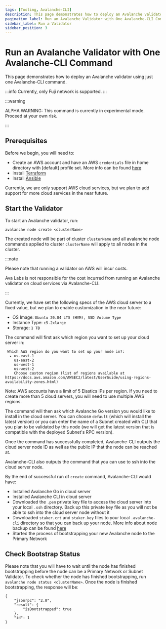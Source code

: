 ```yaml
---
tags: [Tooling, Avalanche-CLI]
description: This page demonstrates how to deploy an Avalanche validator using just one Avalanche-CLI command.
pagination_label: Run an Avalanche Validator with One Avalanche-CLI Command
sidebar_label: Run a Validator 
sidebar_position: 3
---
```


# Run an Avalanche Validator with One Avalanche-CLI Command 

This page demonstrates how to deploy an Avalanche validator using just one Avalanche-CLI 
command.

:::info
Currently, only Fuji network is supported.
:::

:::warning

ALPHA WARNING: This command is currently in experimental mode. Proceed at your own risk.

:::

## Prerequisites

Before we begin, you will need to:

- Create an AWS account and have an AWS `credentials` file in home directory with [default] profile 
set. More info can be found [here](https://docs.aws.amazon.com/sdkref/latest/guide/file-format.html#file-format-creds)
- Install [Terraform](https://developer.hashicorp.com/terraform/tutorials/aws-get-started/install-cli)
- Install [Ansible](https://adamtheautomator.com/install-ansible/)

Currently, we are only support AWS cloud services, but we plan to add support for more cloud 
services in the near future.

## Start the Validator

To start an Avalanche validator, run:

```shell
avalanche node create <clusterName>
```

The created node will be part of cluster `clusterName` and all avalanche node commands applied to
cluster `clusterName` will apply to all nodes in the cluster.

:::note

Please note that running a validator on AWS will incur costs.

Ava Labs is not responsible for the cost incurred from running an Avalanche validator on cloud 
services via Avalanche-CLI.

:::

Currently, we have set the following specs of the AWS cloud server to a fixed value, but we plan to 
enable customization in the near future:

- OS Image: `Ubuntu 20.04 LTS (HVM), SSD Volume Type`
- Instance Type: `c5.2xlarge`
- Storage: `1 TB`

The command will first ask which region you want to set up your cloud server in: 

```text
 Which AWS region do you want to set up your node in?: 
  ▸ us-east-1
    us-east-2
    us-west-1
    us-west-2
    Choose custom region (list of regions available at https://docs.aws.amazon.com/AWSEC2/latest/UserGuide/using-regions-availability-zones.html)
```

Note: AWS accounts have a limit of 5 Elastics IPs per region. If you need to create more than 5 
cloud servers, you will need to use multiple AWS regions.

The command will then ask which Avalanche Go version you would like to install in the cloud server. 
You can choose `default` (which will install the latest version) or you can enter the name of a 
Subnet created with CLI that you plan to be validated by this node (we will get the latest version 
that is compatible with the deployed Subnet's RPC version).

Once the command has successfully completed, Avalanche-CLI outputs the cloud server node ID as well
as the public IP that the node can be reached at.

Avalanche-CLI also outputs the command that you can use to ssh into the cloud server node.

By the end of successful run of `create` command, Avalanche-CLI would have:

- Installed Avalanche Go in cloud server
- Installed Avalanche CLI in cloud server
- Downloaded the `.pem` private key file to access the cloud server into your local `.ssh` directory.
  Back up this private key file as you will not be able to ssh into the cloud server node without it
- Downloaded `staker.crt` and `staker.key` files to your local `.avalanche-cli` directory so that
  you can back up your node. More info about node backup can be found [here](/nodes/maintain/node-backup-and-restore.md)
- Started the process of bootstrapping your new Avalanche node to the Primary Network

## Check Bootstrap Status

Please note that you will have to wait until the node has finished bootstrapping before the node 
can be a Primary Network or Subnet Validator. To check whether the node has finished bootstrapping, 
run `avalanche node status <clusterName>`. Once the node is finished bootstrapping, 
the response will be:

```text
{
    "jsonrpc": "2.0",
    "result": {
        "isBootstrapped": true
    },
    "id": 1
}
```
